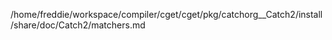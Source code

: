/home/freddie/workspace/compiler/cget/cget/pkg/catchorg__Catch2/install/share/doc/Catch2/matchers.md
